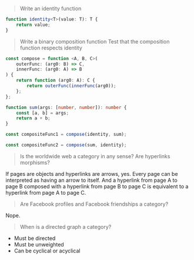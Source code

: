 > Write an identity function

```ts
function identity<T>(value: T): T {
    return value;
}
```

> Write a binary composition function
> Test that the composition function respects identity

```ts
const compose = function <A, B, C>(
    outerFunc: (arg0: B) => C,
    innerFunc: (arg0: A) => B
) {
    return function (arg0: A): C {
        return outerFunc(innerFunc(arg0));
    };
};

function sum(args: [number, number]): number {
    const [a, b] = args;
    return a + b;
}

const compositeFunc1 = compose(identity, sum);

const compositeFunc2 = compose(sum, identity);
```

> Is the worldwide web a category in any sense? Are hyperlinks morphisms?

If pages are objects and hyperlinks are arrows, yes. Every page can be interpreted as having an arrow to itself. And a hyperlink from page A to page B composed with a hyperlink from page B to page C is equivalent to a hyperlink from page A to page C.

> Are Facebook profiles and Facebook friendships a category?

Nope.

> When is a directed graph a category?

-   Must be directed
-   Must be unweighted
-   Can be cyclical or acyclical
